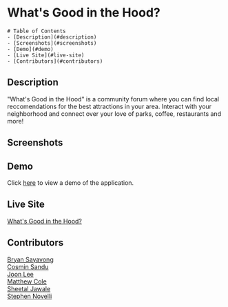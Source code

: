 # What's Good in the Hood?
    
    # Table of Contents
    - [Description](#description)
    - [Screenshots](#screenshots)
    - [Demo](#demo)
    - [Live Site](#live-site)
    - [Contributors](#contributors)

## Description
"What's Good in the Hood" is a community forum where you can find local reccomendations for the best attractions in your area. Interact with your neighborhood and connect over your love of parks, coffee, restaurants and more!
## Screenshots

## Demo
Click [here](https://drive.google.com/file/d/1YW5KqrrU7XUoo2wmXF1ihFi4gq7qHjmw/view) to view a demo of the application.
## Live Site
[What's Good in the Hood?](https://goodhood-bootcamp.herokuapp.com)

## Contributors
[Bryan Sayavong](https://github.com/Bsayavong)<br />
[Cosmin Sandu](https://github.com/csandu123)<br />
[Joon Lee](https://github.com/jleebootcamp)<br />
[Matthew Cole](https://github.com/mncole98)<br />
[Sheetal Jawale](https://github.com/sheetaljwl795)<br />
[Stephen Novelli](https://github.com/snovelli1021)<br />